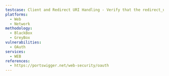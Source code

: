```yaml
---
testcase: Client and Redirect URI Handling - Verify that the redirect_uri parameter is always validated strictly byte-for-byte against a whitelist, not by prefix or loose matching. Web (HTTP/HTTPS) service
platforms: 
  - Web
  - Network
methodology: 
  - BlackBox
  - GreyBox
vulnerabilities:
  - OAuth
services:
  - WEB
references:
  - https://portswigger.net/web-security/oauth
---
```

